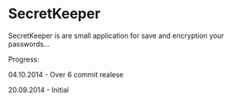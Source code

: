 SecretKeeper
============

SecretKeeper is are small application for save and encryption your passwords...

Progress:


04.10.2014 - Over 6 commit realese

20.09.2014 - Initial
